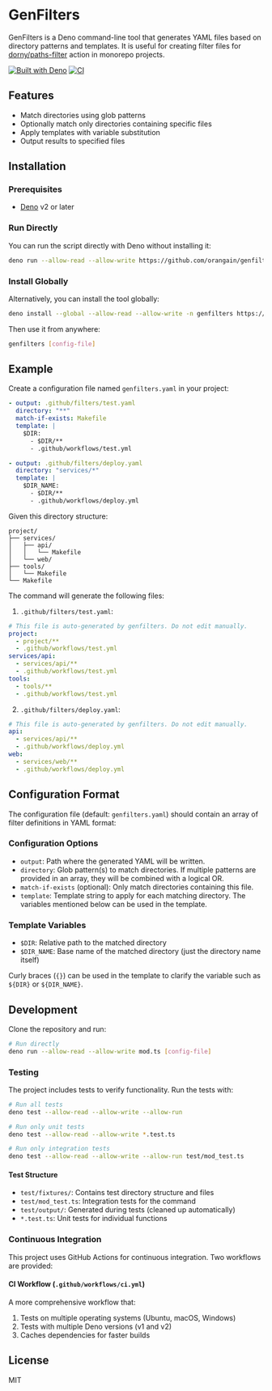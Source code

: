 # GenFilters

GenFilters is a Deno command-line tool that generates YAML files based on
directory patterns and templates. It is useful for creating filter files for
[dorny/paths-filter](https://github.com/dorny/paths-filter) action in monorepo
projects.

[![Built with Deno](https://img.shields.io/badge/built%20with-deno-brightgreen.svg)](https://deno.land/)
[![CI](https://github.com/orangain/genfilters/actions/workflows/ci.yml/badge.svg)](https://github.com/orangain/genfilters/actions/workflows/ci.yml)

## Features

- Match directories using glob patterns
- Optionally match only directories containing specific files
- Apply templates with variable substitution
- Output results to specified files

## Installation

### Prerequisites

- [Deno](https://deno.land/) v2 or later

### Run Directly

You can run the script directly with Deno without installing it:

```bash
deno run --allow-read --allow-write https://github.com/orangain/genfilters/raw/refs/heads/main/mod.ts [config-file]
```

### Install Globally

Alternatively, you can install the tool globally:

```bash
deno install --global --allow-read --allow-write -n genfilters https://github.com/orangain/genfilters/raw/refs/heads/main/mod.ts
```

Then use it from anywhere:

```bash
genfilters [config-file]
```

## Example

Create a configuration file named `genfilters.yaml` in your project:

```yaml
- output: .github/filters/test.yaml
  directory: "**"
  match-if-exists: Makefile
  template: |
    $DIR:
      - $DIR/**
      - .github/workflows/test.yml

- output: .github/filters/deploy.yaml
  directory: "services/*"
  template: |
    $DIR_NAME:
      - $DIR/**
      - .github/workflows/deploy.yml
```

Given this directory structure:

```
project/
├── services/
│   ├── api/
│   │   └── Makefile
│   └── web/
├── tools/
│   └── Makefile
└── Makefile
```

The command will generate the following files:

1. `.github/filters/test.yaml`:

```yaml
# This file is auto-generated by genfilters. Do not edit manually.
project:
  - project/**
  - .github/workflows/test.yml
services/api:
  - services/api/**
  - .github/workflows/test.yml
tools:
  - tools/**
  - .github/workflows/test.yml
```

2. `.github/filters/deploy.yaml`:

```yaml
# This file is auto-generated by genfilters. Do not edit manually.
api:
  - services/api/**
  - .github/workflows/deploy.yml
web:
  - services/web/**
  - .github/workflows/deploy.yml
```

## Configuration Format

The configuration file (default: `genfilters.yaml`) should contain an array of
filter definitions in YAML format:

### Configuration Options

- `output`: Path where the generated YAML will be written.
- `directory`: Glob pattern(s) to match directories. If multiple patterns are
  provided in an array, they will be combined with a logical OR.
- `match-if-exists` (optional): Only match directories containing this file.
- `template`: Template string to apply for each matching directory. The
  variables mentioned below can be used in the template.

### Template Variables

- `$DIR`: Relative path to the matched directory
- `$DIR_NAME`: Base name of the matched directory (just the directory name
  itself)

Curly braces (`{}`) can be used in the template to clarify the variable such as
`${DIR}` or `${DIR_NAME}`.

## Development

Clone the repository and run:

```bash
# Run directly
deno run --allow-read --allow-write mod.ts [config-file]
```

### Testing

The project includes tests to verify functionality. Run the tests with:

```bash
# Run all tests
deno test --allow-read --allow-write --allow-run

# Run only unit tests
deno test --allow-read --allow-write *.test.ts

# Run only integration tests
deno test --allow-read --allow-write --allow-run test/mod_test.ts
```

#### Test Structure

- `test/fixtures/`: Contains test directory structure and files
- `test/mod_test.ts`: Integration tests for the command
- `test/output/`: Generated during tests (cleaned up automatically)
- `*.test.ts`: Unit tests for individual functions

### Continuous Integration

This project uses GitHub Actions for continuous integration. Two workflows are
provided:

#### CI Workflow (`.github/workflows/ci.yml`)

A more comprehensive workflow that:

1. Tests on multiple operating systems (Ubuntu, macOS, Windows)
2. Tests with multiple Deno versions (v1 and v2)
3. Caches dependencies for faster builds

## License

MIT
